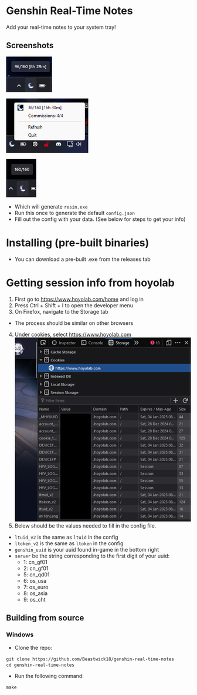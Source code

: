 # Genshin Real-Time Notes
Add your real-time notes to your system tray!

## Screenshots
![tooltip](./screenshots/tooltip.png)

![menu](./screenshots/menu.png)

![full](./screenshots/full.png)

- Which will generate `resin.exe`
- Run this once to generate the default `config.json`
- Fill out the config with your data. (See below for steps to get your info)

# Installing (pre-built binaries)
- You can download a pre-built .exe from the releases tab

# Getting session info from hoyolab
1. First go to https://www.hoyolab.com/home and log in
2. Press Ctrl + Shift + I to open the developer menu
3. On Firefox, navigate to the Storage tab
  - The process should be similar on other browsers
4. Under cookies, select https://www.hoyolab.com
![cookies](./screenshots/cookies.png)
5. Below should be the values needed to fill in the config file.
  - `ltuid_v2` is the same as `ltuid` in the config
  - `ltoken_v2` is the same as `ltoken` in the config
  - `genshin_uuid` is your uuid found in-game in the bottom right
  - `server` be the string corresponding to the first digit of your uuid:
    - 1: cn_gf01
    - 2: cn_gf01
    - 5: cn_qd01
    - 6: os_usa
    - 7: os_euro
    - 8: os_asia
    - 9: os_cht

## Building from source
### Windows
- Clone the repo:
```
git clone https://github.com/Beastwick18/genshin-real-time-notes
cd genshin-real-time-notes
```
- Run the following command:
```
make
```
